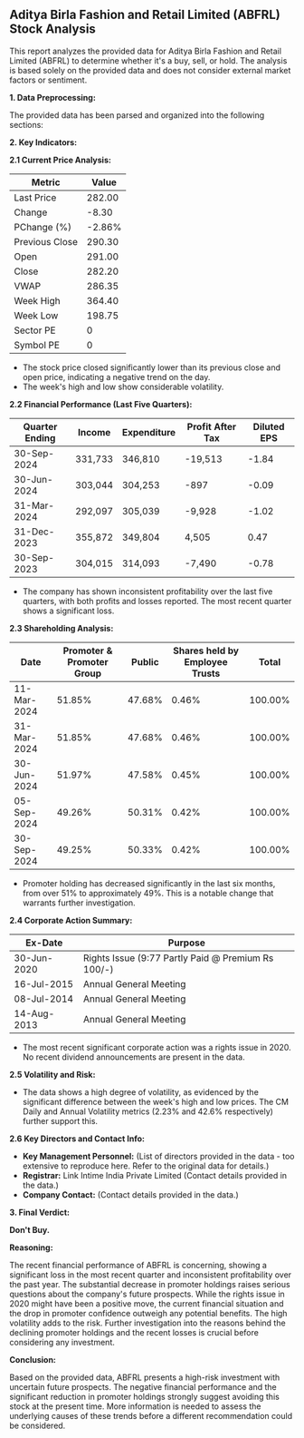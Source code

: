 ## Aditya Birla Fashion and Retail Limited (ABFRL) Stock Analysis

This report analyzes the provided data for Aditya Birla Fashion and Retail Limited (ABFRL) to determine whether it's a buy, sell, or hold.  The analysis is based solely on the provided data and does not consider external market factors or sentiment.

**1. Data Preprocessing:**

The provided data has been parsed and organized into the following sections:

**2. Key Indicators:**

**2.1 Current Price Analysis:**

| Metric             | Value     |
|----------------------|-----------|
| Last Price          | 282.00    |
| Change              | -8.30     |
| PChange (%)         | -2.86%    |
| Previous Close      | 290.30    |
| Open                | 291.00    |
| Close               | 282.20    |
| VWAP                | 286.35    |
| Week High           | 364.40    |
| Week Low            | 198.75    |
| Sector PE           | 0         |
| Symbol PE           | 0         |


* The stock price closed significantly lower than its previous close and open price, indicating a negative trend on the day.
* The week's high and low show considerable volatility.


**2.2 Financial Performance (Last Five Quarters):**

| Quarter Ending     | Income      | Expenditure | Profit After Tax | Diluted EPS |
|----------------------|-------------|--------------|-----------------|-------------|
| 30-Sep-2024       | 331,733     | 346,810      | -19,513          | -1.84       |
| 30-Jun-2024        | 303,044     | 304,253      | -897             | -0.09       |
| 31-Mar-2024        | 292,097     | 305,039      | -9,928           | -1.02       |
| 31-Dec-2023        | 355,872     | 349,804      | 4,505            | 0.47        |
| 30-Sep-2023        | 304,015     | 314,093      | -7,490           | -0.78       |

* The company has shown inconsistent profitability over the last five quarters, with both profits and losses reported.  The most recent quarter shows a significant loss.


**2.3 Shareholding Analysis:**

| Date       | Promoter & Promoter Group | Public | Shares held by Employee Trusts | Total |
|------------|---------------------------|--------|-------------------------------|-------|
| 11-Mar-2024 | 51.85%                     | 47.68% | 0.46%                         | 100.00%|
| 31-Mar-2024 | 51.85%                     | 47.68% | 0.46%                         | 100.00%|
| 30-Jun-2024 | 51.97%                     | 47.58% | 0.45%                         | 100.00%|
| 05-Sep-2024 | 49.26%                     | 50.31% | 0.42%                         | 100.00%|
| 30-Sep-2024 | 49.25%                     | 50.33% | 0.42%                         | 100.00%|

* Promoter holding has decreased significantly in the last six months, from over 51% to approximately 49%. This is a notable change that warrants further investigation.


**2.4 Corporate Action Summary:**

| Ex-Date    | Purpose                                      |
|------------|----------------------------------------------|
| 30-Jun-2020 | Rights Issue (9:77 Partly Paid @ Premium Rs 100/-) |
| 16-Jul-2015 | Annual General Meeting                        |
| 08-Jul-2014 | Annual General Meeting                        |
| 14-Aug-2013 | Annual General Meeting                        |

* The most recent significant corporate action was a rights issue in 2020.  No recent dividend announcements are present in the data.


**2.5 Volatility and Risk:**

* The data shows a high degree of volatility, as evidenced by the significant difference between the week's high and low prices.  The CM Daily and Annual Volatility metrics (2.23% and 42.6% respectively) further support this.


**2.6 Key Directors and Contact Info:**

* **Key Management Personnel:**  (List of directors provided in the data - too extensive to reproduce here.  Refer to the original data for details.)
* **Registrar:** Link Intime India Private Limited (Contact details provided in the data.)
* **Company Contact:**  (Contact details provided in the data.)


**3. Final Verdict:**

**Don't Buy.**

**Reasoning:**

The recent financial performance of ABFRL is concerning, showing a significant loss in the most recent quarter and inconsistent profitability over the past year.  The substantial decrease in promoter holdings raises serious questions about the company's future prospects. While the rights issue in 2020 might have been a positive move, the current financial situation and the drop in promoter confidence outweigh any potential benefits. The high volatility adds to the risk.  Further investigation into the reasons behind the declining promoter holdings and the recent losses is crucial before considering any investment.

**Conclusion:**

Based on the provided data, ABFRL presents a high-risk investment with uncertain future prospects. The negative financial performance and the significant reduction in promoter holdings strongly suggest avoiding this stock at the present time.  More information is needed to assess the underlying causes of these trends before a different recommendation could be considered.

